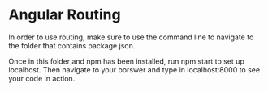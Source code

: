 # Angular Routing 


In order to use routing, make sure to use the command line to navigate to the folder that contains package.json.

Once in this folder and npm has been installed, run npm start to set up localhost. Then navigate to your borswer and type in localhost:8000 to see your code in action.



